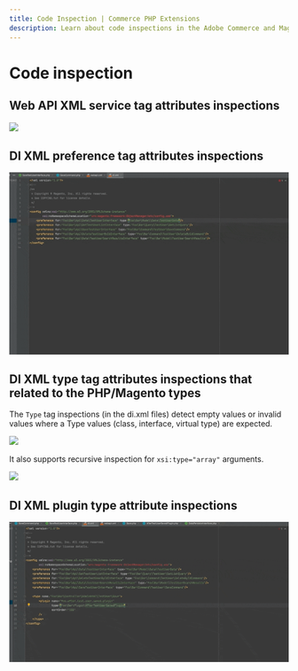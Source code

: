 ```yaml
---
title: Code Inspection | Commerce PHP Extensions
description: Learn about code inspections in the Adobe Commerce and Magento Open Source PHPStorm plugin.
---
```


# Code inspection

## Web API XML service tag attributes inspections

![](../../_images/best-practices/phpstorm/service-tag-inspections-min.gif)

## DI XML preference tag attributes inspections

![](../../_images/best-practices/phpstorm/preference-tag-inspections-min.gif)

## DI XML type tag attributes inspections that related to the PHP/Magento types

The `Type` tag inspections (in the di.xml files) detect empty values or invalid values where a Type values (class, interface, virtual type) are expected.

![](../../_images/best-practices/phpstorm/type-tag-inspections-1-min.gif)

It also supports recursive inspection for `xsi:type="array"` arguments.

![](../../_images/best-practices/phpstorm/type-tag-inspections-2-min.gif)

## DI XML plugin type attribute inspections

![](../../_images/best-practices/phpstorm/plugin-tag-inspections-min.gif)
